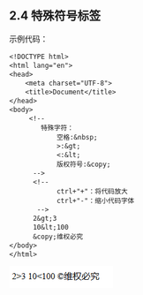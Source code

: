 ## 2.4 特殊符号标签

示例代码：

	<!DOCTYPE html>
	<html lang="en">
	<head>
		<meta charset="UTF-8">
		<title>Document</title>
	</head>
	<body>
		 <!-- 
			特殊字符：
				空格:&nbsp;
				>:&gt;
				<:&lt;
				版权符号:&copy;
		  -->
		  <!-- 
				ctrl+"+"：将代码放大
				ctrl+"-"：缩小代码字体
		   -->
		  2&gt;3
		  10&lt;100
		  &copy;维权必究
	</body>
	</html>

![](images/teshufuhaobiaoqian.png) 
